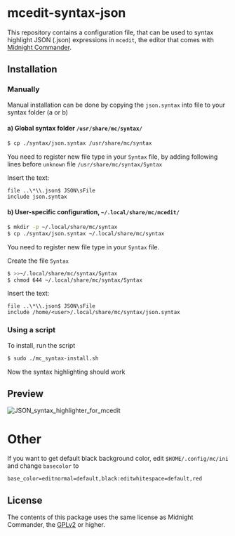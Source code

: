 # mcedit-syntax-json
This repository contains a configuration file, that can be used to syntax
highlight JSON (.json) expressions in `mcedit`, the editor that comes with [Midnight Commander](https://midnight-commander.org).

## Installation
### Manually
Manual installation can be done by copying the `json.syntax` into file to your syntax folder (a or b)

#### a) Global syntax folder `/usr/share/mc/syntax/`

```bash
$ cp ./syntax/json.syntax /usr/share/mc/syntax
```

You need to register new file type in your `Syntax` file, by adding following lines before `unknown` file `/usr/share/mc/syntax/Syntax` 

Insert the text:

```
file ..\*\\.json$ JSON\sFile
include json.syntax
```

#### b) User-specific configuration, `~/.local/share/mc/mcedit/`

```bash
$ mkdir -p ~/.local/share/mc/syntax
$ cp ./syntax/json.syntax ~/.local/share/mc/syntax
```

You need to register new file type in your `Syntax` file.

Create the file `Syntax`

```bash
$ >>~/.local/share/mc/syntax/Syntax
$ chmod 644 ~/.local/share/mc/syntax/Syntax
```

Insert the text:

```
file ..\*\\.json$ JSON\sFile
include /home/<user>/.local/share/mc/syntax/json.syntax
```

### Using a script
To install, run the script

```bash
$ sudo ./mc_syntax-install.sh
```

Now the syntax highlighting should work

## Preview
![JSON_syntax_highlighter_for_mcedit](https://github.com/neosy/mcedit-syntax-json/assets/105918329/497c637a-2826-4f3e-bbe5-ce76d2765661)

# Other
If you want to get default black background color, edit `$HOME/.config/mc/ini` and change `basecolor` to

    base_color=editnormal=default,black:editwhitespace=default,red

## License
The contents of this package uses the same license as Midnight Commander, the [GPLv2](https://www.gnu.org/licenses/gpl-2.0.en.html) or higher.
